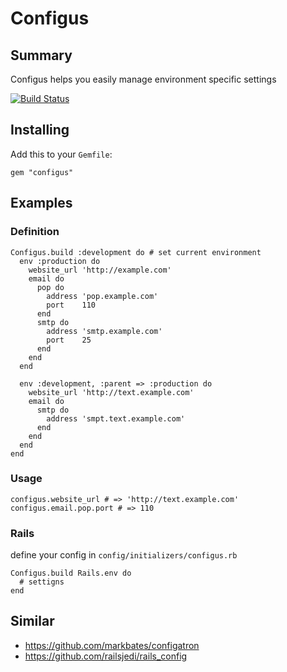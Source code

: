 # Configus

## Summary

Configus helps you easily manage environment specific settings

[![Build Status](https://secure.travis-ci.org/mokevnin/configus.png)](http://travis-ci.org/mokevnin/configus)

## Installing

Add this to your `Gemfile`:

    gem "configus"

## Examples

### Definition

    Configus.build :development do # set current environment
      env :production do
        website_url 'http://example.com'
        email do
          pop do
            address 'pop.example.com'
            port    110
          end
          smtp do
            address 'smtp.example.com'
            port    25
          end
        end
      end

      env :development, :parent => :production do
        website_url 'http://text.example.com'
        email do
          smtp do
            address 'smpt.text.example.com'
          end
        end
      end
    end

### Usage

    configus.website_url # => 'http://text.example.com'
    configus.email.pop.port # => 110

### Rails

define your config in `config/initializers/configus.rb`

    Configus.build Rails.env do
      # settigns
    end

## Similar

* https://github.com/markbates/configatron
* https://github.com/railsjedi/rails_config
